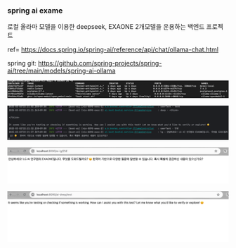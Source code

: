 ### spring ai exame

로컬 올라마 모델을 이용한
deepseek, EXAONE 2개모델을 운용하는 백엔드 프로젝트

ref= https://docs.spring.io/spring-ai/reference/api/chat/ollama-chat.html

spring git: https://github.com/spring-projects/spring-ai/tree/main/models/spring-ai-ollama

![img.png](src/main/resources/static/img.png)

![img_1.png](src/main/resources/static/img_1.png)

![img_2.png](src/main/resources/static/img_2.png)

![img_3.png](src/main/resources/static/img_3.png)

